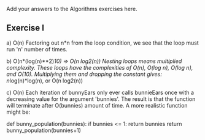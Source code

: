 Add your answers to the Algorithms exercises here.

## Exercise I

a) O(n)
Factoring out n*n from the loop condition, we see that the loop must run 'n'
number of times.

b) O(n*(log(n)**2)*10) => O(n log2(n))
Nesting loops means multiplied complexity. These loops have the complexities of
O(n), O(log n), O(log n), and O(10). Multiplying them and dropping the constant
gives: n*log(n)*log(n), or O(n log2(n))

c) O(n)
Each iteration of bunnyEars only ever calls bunnieEars once with a decreasing
value for the argument 'bunnies'. The result is that the function will
terminate after O(bunnies) amount of time. A more realistic function might be:

def bunny_population(bunnies):
    if bunnies <= 1:
        return bunnies
    return bunny_population(bunnies+1)